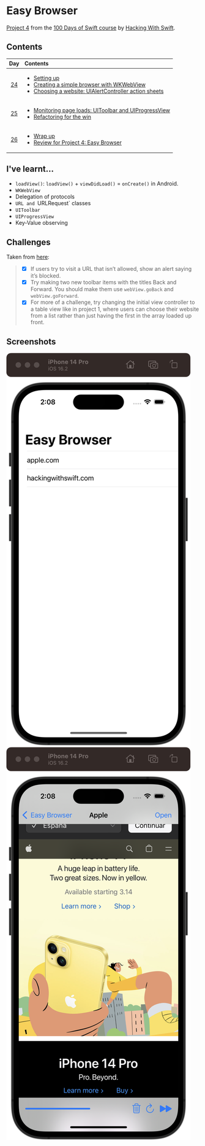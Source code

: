 # Easy Browser

[Project 4](https://www.hackingwithswift.com/read/4/overview) from the [100 Days of Swift course](https://www.hackingwithswift.com/100) by [Hacking With Swift](https://www.hackingwithswift.com/).

## Contents

|                      Day                      | Contents                                                                                                                                                                                                                                                                                    |
|:---------------------------------------------:|:--------------------------------------------------------------------------------------------------------------------------------------------------------------------------------------------------------------------------------------------------------------------------------------------|
| [24](https://www.hackingwithswift.com/100/24) | <ul><li>[Setting up](https://www.hackingwithswift.com/read/4/1/setting-up)</li><li>[Creating a simple browser with WKWebView](https://www.hackingwithswift.com/read/4/2)</li><li>[Choosing a website: UIAlertController action sheets](https://www.hackingwithswift.com/read/4/3)</li></ul> |
| [25](https://www.hackingwithswift.com/100/25) | <ul><li>[Monitoring page loads: UIToolbar and UIProgressView](https://www.hackingwithswift.com/read/4/4)</li><li>[Refactoring for the win](https://www.hackingwithswift.com/read/4/5)</li>                                                                                                  | 
| [26](https://www.hackingwithswift.com/100/26) | <ul><li>[Wrap up](https://www.hackingwithswift.com/read/4/6/wrap-up)</li><li>[Review for Project 4: Easy Browser](https://www.hackingwithswift.com/review/hws/project-4-easy-browser)</li>                                                                                                  |


## I've learnt...

- `loadView()`: `loadView()` + `viewDidLoad()` = `onCreate()` in Android.
- `WKWebView`
- Delegation of protocols
- `URL and `URLRequest` classes
- `UIToolbar`
- `UIProgressView`
- Key-Value observing

## Challenges

Taken from [here](https://www.hackingwithswift.com/read/4/6/wrap-up):

>- [x] If users try to visit a URL that isn’t allowed, show an alert saying it’s blocked.
>- [x] Try making two new toolbar items with the titles Back and Forward. You should make them use `webView.goBack` and `webView.goForward`.
>- [x] For more of a challenge, try changing the initial view controller to a table view like in project 1, where users can choose their website from a list rather than just having the first in the array loaded up front.

## Screenshots

![Main screen](./Screenshots/1.png)
![Picture detail](./Screenshots/2.png)
